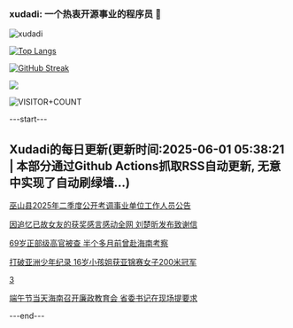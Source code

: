 ### xudadi: 一个热衷开源事业的程序员 👋

![xudadi](https://github-readme-stats-git-masterorgs-github-readme-stats-team.vercel.app/api?username=xudadi)

[![Top Langs](https://github-readme-stats.vercel.app/api/top-langs/?username=xudadi)](https://github.com/anuraghazra/github-readme-stats)

[![GitHub Streak](https://streak-stats.demolab.com?user=xudadi&locale=zh_Hans)](https://git.io/streak-stats)

![](https://raw.githubusercontent.com/xudadi/xudadi/main/assets/github-contribution-grid-snake.svg)

![VISITOR+COUNT](https://komarev.com/ghpvc/?username=xudadi&label=VISITOR+COUNT)


---start---

## Xudadi的每日更新(更新时间:2025-06-01 05:38:21 | 本部分通过Github Actions抓取RSS自动更新, 无意中实现了自动刷绿墙...)

[巫山县2025年二季度公开考调事业单位工作人员公告](https://www.gongkaoleida.com/article/2428572)

[因追忆已故女友的获奖感言感动全网 刘楚昕发布致谢信](https://m.163.com/news/article/K0TV7QJ2055040N3.html)

[69岁正部级高官被查 半个多月前曾赴海南考察](https://m.163.com/news/article/K0T7RBQL0514BE2Q.html)

[打破亚洲少年纪录 16岁小孩姐获亚锦赛女子200米冠军](https://m.163.com/news/article/K0TMNCVI0530JPVV.html)

[3](https://m.163.com/touch/news/sub/domestic)

[端午节当天海南召开廉政教育会 省委书记在现场提要求](https://m.163.com/news/article/K0TKPV2I051482MP.html)

---end---
